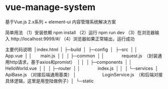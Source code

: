 # vue-manage-system
基于Vue.js 2.x系列 + element-ui 内容管理系统解决方案

简单用法
（1）安装依赖 npm install
（2）运行 npm run dev
（3）在浏览器输入 http://localhost:9999/#/
（4）浏览器如果正常输出，运行成功

主要代码说明
​	│index.html
​	|
​	├─build
​	│
​	├─config
​	│
​	├─src
​	│ │　　App.vue
​	│ │　　main.js
​	│ │
​	│ ├─common
​	│ │　　　　request.js　（封装通用http请求，基于axios和promist）
​	│ │
​	│ ├─components
​	│ │　　　　HelloWorld.vue
​	│ │
​	│ ├─router
​	│ │　　　　index.js
​	│ │
​	│ └─services
​	│　　　　　　ApiBase.js （对接后端通用基类）
​	│　　　　　　LoginService.js　（和后端对接具体逻辑，这里是用登陆做例子）
​	│
​	└─static
